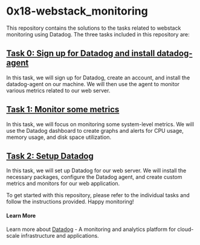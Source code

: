 # 0x18-webstack_monitoring

This repository contains the solutions to the tasks related to webstack monitoring using Datadog. The three tasks included in this repository are:

## [Task 0: Sign up for Datadog and install datadog-agent](./0-setup_datadog)

In this task, we will sign up for Datadog, create an account, and install the datadog-agent on our machine. We will then use the agent to monitor various metrics related to our web server.

## [Task 1: Monitor some metrics](./1-monitor_system)

In this task, we will focus on monitoring some system-level metrics. We will use the Datadog dashboard to create graphs and alerts for CPU usage, memory usage, and disk space utilization.

## [Task 2: Setup Datadog](./2-setup_datadog)

In this task, we will set up Datadog for our web server. We will install the necessary packages, configure the Datadog agent, and create custom metrics and monitors for our web application.

To get started with this repository, please refer to the individual tasks and follow the instructions provided. Happy monitoring!

#### Learn More

Learn more about [Datadog](https://www.datadoghq.com/) - A monitoring and analytics platform for cloud-scale infrastructure and applications.
